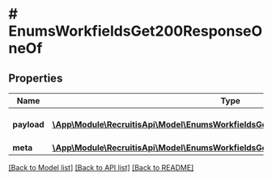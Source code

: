 # # EnumsWorkfieldsGet200ResponseOneOf

## Properties

Name | Type | Description | Notes
------------ | ------------- | ------------- | -------------
**payload** | [**\App\Module\RecruitisApi\Model\EnumsWorkfieldsGet200ResponseOneOfPayloadInner[]**](EnumsWorkfieldsGet200ResponseOneOfPayloadInner.md) | Takto vypadá payload bez parametru &#x60;channel_assignation[]&#x60;. | [optional]
**meta** | [**\App\Module\RecruitisApi\Model\EnumsWorkfieldsGet200ResponseOneOfMeta**](EnumsWorkfieldsGet200ResponseOneOfMeta.md) |  | [optional]

[[Back to Model list]](../../README.md#models) [[Back to API list]](../../README.md#endpoints) [[Back to README]](../../README.md)
